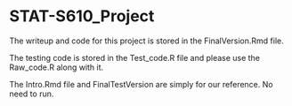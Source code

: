 # STAT-S610_Project

The writeup and code for this project is stored in the FinalVersion.Rmd file.

The testing code is stored in the Test_code.R file and please use the Raw_code.R along with it.

The Intro.Rmd file and FinalTestVersion are simply for our reference. No need to run. 
